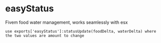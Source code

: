 # easyStatus
Fivem food water management, works seamlessly with esx 


```use exports['easyStatus']:statusUpdate(foodDelta, waterDelta) where the two values are amount to change```
